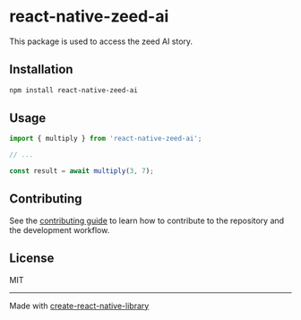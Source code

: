 # react-native-zeed-ai

This package is used to access the zeed AI story.

## Installation

```sh
npm install react-native-zeed-ai
```

## Usage

```js
import { multiply } from 'react-native-zeed-ai';

// ...

const result = await multiply(3, 7);
```

## Contributing

See the [contributing guide](CONTRIBUTING.md) to learn how to contribute to the repository and the development workflow.

## License

MIT

---

Made with [create-react-native-library](https://github.com/callstack/react-native-builder-bob)
